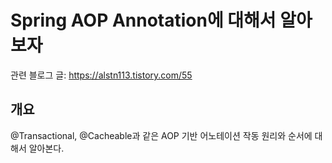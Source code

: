 # Spring AOP Annotation에 대해서 알아보자

관련 블로그 글: https://alstn113.tistory.com/55

## 개요

@Transactional, @Cacheable과 같은 AOP 기반 어노테이션 작동 원리와 순서에 대해서 알아본다.
